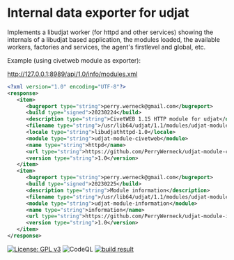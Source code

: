 # Internal data exporter for udjat

Implements a libudjat worker (for httpd and other services) showing the internals of a libudjat based application, the modules loaded, the available workers, factories and services, the agent's firstlevel and global, etc.

Example (using civetweb module as exporter):

http://127.0.0.1:8989/api/1.0/info/modules.xml

```xml
<?xml version="1.0" encoding="UTF-8"?>
<response>
   <item>
      <bugreport type="string">perry.werneck@gmail.com</bugreport>
      <build type="signed">20230224</build>
      <description type="string">CivetWEB 1.15 HTTP module for udjat</description>
      <filename type="string">/usr/lib64/udjat/1.1/modules/udjat-module-civetweb.so</filename>
      <locale type="string">libudjathttpd-1.0</locale>
      <module type="string">udjat-module-civetweb</module>
      <name type="string">httpd</name>
      <url type="string">https://github.com/PerryWerneck/udjat-module-civetweb</url>
      <version type="string">1.0</version>
   </item>
   <item>
      <bugreport type="string">perry.werneck@gmail.com</bugreport>
      <build type="signed">20230225</build>
      <description type="string">Module information</description>
      <filename type="string">/usr/lib64/udjat/1.1/modules/udjat-module-information.so</filename>
      <module type="string">udjat-module-information</module>
      <name type="string">information</name>
      <url type="string">https://github.com/PerryWerneck/udjat-module-information</url>
      <version type="string">1.0</version>
   </item>
</response>
```


[![License: GPL v3](https://img.shields.io/badge/License-GPL%20v3-blue.svg)](https://www.gnu.org/licenses/gpl-3.0)
![CodeQL](https://github.com/PerryWerneck/udjat-module-information/workflows/CodeQL/badge.svg?branch=master)
[![build result](https://build.opensuse.org/projects/home:PerryWerneck:udjat/packages/udjat-module-information/badge.svg?type=percent)](https://build.opensuse.org/package/show/home:PerryWerneck:udjat/udjat-module-information)

